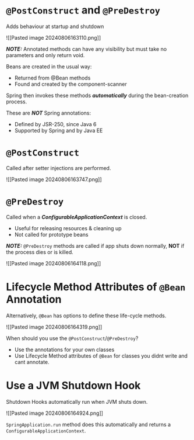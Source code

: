 # `@PostConstruct` and `@PreDestroy`

Adds behaviour at startup and shutdown

![[Pasted image 20240806163110.png]]

***NOTE:*** Annotated methods can have any visibility but must take no parameters and only return void.

Beans are created in the usual way:
- Returned from @Bean methods
- Found and created by the component-scanner

Spring then invokes these methods ***automatically*** during the bean-creation process.

These are ***NOT*** Spring annotations:
- Defined by JSR-250, since Java 6
- Supported by Spring and by Java EE


# `@PostConstruct`

Called after setter injections are performed.

![[Pasted image 20240806163747.png]]

# `@PreDestroy`

Called when a ***ConfigurableApplicationContext*** is closed.
- Useful for releasing resources & cleaning up
- Not called for prototype beans

***NOTE:*** `@PreDestroy`  methods are called if app shuts down normally, **NOT** if the process dies or is killed.

![[Pasted image 20240806164118.png]]


# Lifecycle Method Attributes of `@Bean` Annotation

Alternatively, `@Bean` has options to define these life-cycle methods.

![[Pasted image 20240806164319.png]]

When should you use the `@PostConstruct`/`@PreDestroy`?

- Use the annotations for your own classes
- Use Lifecycle Method attributes of `@Bean` for classes you didnt write and cant annotate.

# Use a JVM Shutdown Hook

Shutdown Hooks automatically run when JVM shuts down.

![[Pasted image 20240806164924.png]]

`SpringApplication.run` method does this automatically and returns a `ConfigurableApplicationContext`.

